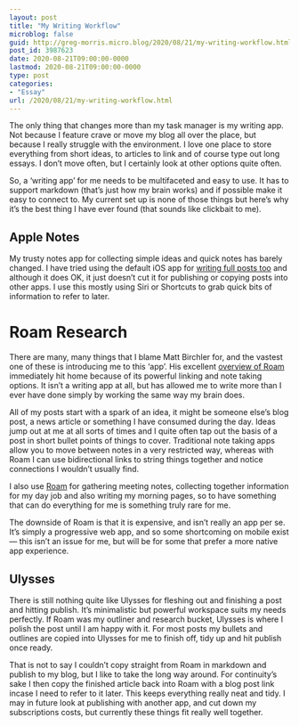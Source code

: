 ```yaml
---
layout: post
title: "My Writing Workflow"
microblog: false
guid: http://greg-morris.micro.blog/2020/08/21/my-writing-workflow.html
post_id: 3987623
date: 2020-08-21T09:00:00-0000
lastmod: 2020-08-21T09:00:00-0000
type: post
categories:
- "Essay"
url: /2020/08/21/my-writing-workflow.html
---
```

<p>The only thing that changes more than my task manager is my writing app. Not because I feature crave or move my blog all over the place, but because I really struggle with the environment. I love one place to store everything from short ideas, to articles to link and of course type out long essays. I don’t move often, but I certainly look at other options quite often.</p><p>So, a ‘writing app’ for me needs to be multifaceted and easy to use. It has to support markdown (that’s just how my brain works) and if possible make it easy to connect to. My current set up is none of those things but here’s why it’s the best thing I have ever found (that sounds like clickbait to me).</p><h2 id="apple-notes">Apple Notes</h2><p>My trusty notes app for collecting simple ideas and quick notes has barely changed. I have tried using the default iOS app for <a href="https://gregmorris.co.uk/blog/using-apple-notes/">writing full posts too</a> and although it does OK, it just doesn’t cut it for publishing or copying posts into other apps. I use this mostly using Siri or Shortcuts to grab quick bits of information to refer to later.</p><h1 id="roam-research">Roam Research</h1><p>There are many, many things that I blame Matt Birchler for, and the vastest one of these is introducing me to this ‘app’. His excellent <a href="https://www.youtube.com/watch?v=yDoOBUtxn8Q">overview of Roam</a> immediately hit home because of its powerful linking and note taking options. It isn’t a writing app at all, but has allowed me to write more than I ever have done simply by working the same way my brain does.</p><p>All of my posts start with a spark of an idea, it might be someone else’s blog post, a news article or something I have consumed during the day. Ideas jump out at me at all sorts of times and I quite often tap out the basis of a post in short bullet points of things to cover. Traditional note taking apps allow you to move between notes in a very restricted way, whereas with Roam I can use bidirectional links to string things together and notice connections I wouldn’t usually find.</p><p>I also use <a href="https://roamresearch.com/">Roam</a> for gathering meeting notes, collecting together information for my day job and also writing my morning pages, so to have something that can do everything for me is something truly rare for me.</p><p>The downside of Roam is that it is expensive, and isn’t really an app per se. It’s simply a progressive web app, and so some shortcoming on mobile exist — this isn’t an issue for me, but will be for some that prefer a more native app experience.</p><h2 id="ulysses">Ulysses</h2><p>There is still nothing quite like Ulysses for fleshing out and finishing a post and hitting publish. It’s minimalistic but powerful workspace suits my needs perfectly. If Roam was my outliner and research bucket, Ulysses is where I polish the post until I am happy with it. For most posts my bullets and outlines are copied into Ulysses for me to finish off, tidy up and hit publish once ready.</p><p>That is not to say I couldn’t copy straight from Roam in markdown and publish to my blog, but I like to take the long way around. For continuity’s sake I then copy the finished article back into Roam with a blog post link incase I need to refer to it later. This keeps everything really neat and tidy. I may in future look at publishing with another app, and cut down my subscriptions costs, but currently these things fit really well together.</p>
